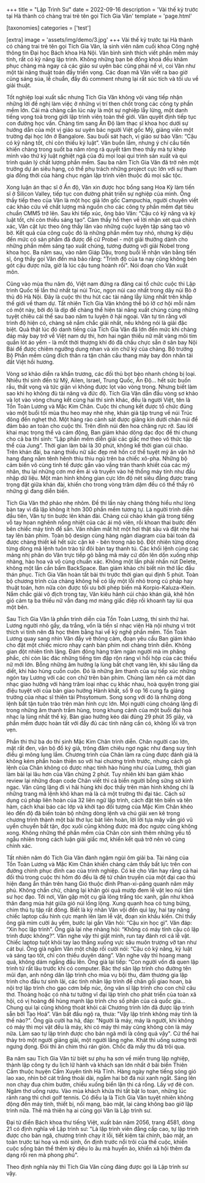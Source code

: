 +++
title = "Lập Trình Sư"
date = 2022-09-16
description = 'Vài thế kỷ trước tại Hà thành có chàng trai trẻ tên gọi Tích Gia Văn'
template = 'page.html'

[taxonomies]
categories = ['test']

[extra]
image = 'assets/img/demo/3.jpg'
+++
Vài thế kỷ trước tại Hà thành có chàng trai trẻ tên gọi Tích Gia Văn, là sinh viên năm cuối khoa Công nghệ thông tin Đại học Bách khoa Hà Nội. Văn bình sinh thích viết phần mềm máy tính, rất có kỹ năng lập trình. Không những bạn bè đồng khoá đều khâm phục chàng mà ngay cả các giáo sư uyên bác cũng phải nể vì, coi Văn như một tài năng thuật toán đầy triển vọng. Các đoạn mã Văn viết ra bao giờ cũng sáng sủa, lề chuẩn, đầy đủ comment nhưng lại rất súc tích và tối ưu về giải thuật.

Tốt nghiệp loại xuất sắc nhưng Tích Gia Văn không vội vàng tiếp nhận những lời đề nghị làm việc ở những vị trí then chốt trong các công ty phần mềm lớn. Cái mà chàng cần lúc này là một sự nghiệp lẫy lừng, một danh tiếng vọng toả trong giới lập trình viên toàn thế giới. Văn quyết định tiếp tục con đường học vấn. Chàng tìm sang Ấn Độ làm thạc sĩ khoa học dưới sự hướng dẫn của một vị giáo sư uyên bác người Việt gốc Mỹ, giảng viên một trường đại học lớn ở Bangalore. Sau buổi sát hạch, vị giáo sư bảo Văn: “Cậu có kỹ năng tốt, chỉ còn thiếu kỷ luật”. Văn buồn lắm, nhưng ý chí cầu tiến khiến chàng trong suốt ba năm ròng rã quyết tâm theo thầy mà tự khép mình vào thứ kỷ luật nghiệt ngã của đủ mọi loại qui trình sản xuất và qui trình quản lý chất lượng phần mềm. Sau ba năm Tích Gia Văn đã trở nên một trưởng dự án siêu hạng, có thể phụ trách những project cực lớn với sự tham gia đồng thời của hàng chục ngàn lập trình viên thuộc đủ mọi sắc tộc.

Xong luận án thạc sĩ ở Ấn độ, Văn xin được học bổng sang Hoa Kỳ làm tiến sĩ ở Silicon Valley, tiếp tục con đường phát triển sự nghiệp của mình. Ông thầy tiếp theo của Văn là một học giả lớn gốc Campuchia, người chuyên viết các khảo cứu về chất lượng mã nguồn cho các công ty phần mềm đạt tiêu chuẩn CMM5 trở lên. Sau khi tiếp xúc, ông bảo Văn: “Cậu có kỹ năng và kỷ luật tốt, chỉ còn thiếu sáng tạo”. Cảm thấy hổ thẹn về lời nhận xét quá chính xác, Văn cật lực theo ông thầy lăn vào những cuộc luyện tập sáng tạo vô bờ. Kết quả của công cuộc đó là những phần mềm tuy nhỏ, nhưng kỳ diệu đến mức có sản phẩm đã được đề cử Probel - một giải thưởng dành cho những phần mềm sáng tạo xuất chúng, tương đương với giải Nobel trong khoa học. Ba năm sau, vào năm Giáp Dậu, trong buổi lễ nhận văn bằng tiến sĩ, ông thầy gọi Văn đến mà bảo rằng: "Trình độ của ta nay cũng không bén gót cậu được nữa, giờ là lúc cậu tung hoành rồi". Nói đoạn cho Văn xuất môn.

Cũng vào mùa thu năm đó, Việt nam đứng ra đăng cai tổ chức cuộc thi Lập trình Quốc tế lần thứ nhất tại núi Trúc, ngọn núi cao nhất trong dãy núi Bò ở thủ đô Hà Nội. Đây là cuộc thi thu hút các tài năng lẫy lừng nhất trên khắp thế giới về tham dự. Tất nhiên Tích Gia Văn không thể bỏ lỡ cơ hội mỗi năm có một này, bởi đó là dịp để chàng thể hiện tài năng xuất chúng cùng những tuyệt chiêu cái thế sau bao năm tu luyện ở hải ngoại. Văn tự tin rằng với trình độ hiện có, chàng sẽ nắm chắc giải nhất, nếu không nói là giải đặc biệt. Quả thật lúc đó danh tiếng của Tích Gia Văn đã lớn đến mức khi chàng đáp máy bay trở về Việt nam dự thi, hơn hai ngàn thiếu nữ mắt vàng môi tím quần lót áo yếm - là mốt thời thượng khi đó đã chầu chực sẵn ở sân bay Nội Bài để được chiêm ngưỡng dung nhan và xin chữ ký của chàng. Bộ trưởng Bộ Phần mềm cũng đích thân ra tận chân cầu thang máy bay đón nhân tài đất Việt hồi hương.

Vòng sơ khảo diễn ra khẩn trương, các đối thủ bọt bèo nhanh chóng bị loại. Nhiều thí sinh đến từ Mỹ, Ailen, Israel, Trung Quốc, Ấn Độ… hết sức buồn rầu, thất vọng và tức giận vì không được lọt vào vòng trong. Nhưng biết làm sao khi họ không đủ tài năng và đức độ. Tích Gia Văn dẫn đầu vòng sơ khảo và lọt vào vòng chung kết cùng hai thí sinh khác, đều là người Việt, tên là Tồn Toàn Lương và Mặc Kim Chân. Cuộc thi chung kết được tổ chức đúng vào một buổi tối mùa thu heo may nhè nhẹ, khán giả tập trung về núi Trúc đông đến nghẹt thở. Một hàng rào cảnh sát được giăng kín dưới chân núi để đảm bảo an toàn cho cuộc thi. Trên đỉnh núi đèn hoa chăng rực rỡ. Sau lời khai mạc trọng thể và cảm động, Ban giám khảo dõng dạc đọc đề thi chung cho cả ba thí sinh: “Lập phần mềm diễn giải các giấc mơ theo vô thức tập thể của Jung”. Thời gian làm bài là 30 phút, không kể thời gian cúi chào. Trên khán đài, ba nàng thiếu nữ sắc đẹp mê hồn cơ thể tuyệt mỹ ăn vận hở hang đang nằm tênh hênh thiu thiu ngủ trên ba chiếc xô-pha. Những bộ cảm biến vô cùng tinh tế được gắn vào vầng trán thanh khiết của các mỹ nhân, thu lại những cơn mơ êm ái và truyền vào hệ thống máy tính như đầu nhập dữ liệu. Một màn hình không gian cực lớn độ nét siêu đẳng được trang trọng đặt giữa khán đài, khiến cho trong vòng trăm dặm đều có thể thấy rõ những gì đang diễn biến.

Tích Gia Văn thở phảo nhẹ nhõm. Đề thi lần này chàng thông hiểu như lòng bàn tay vì đã lập không ít hơn 300 phần mềm tương tự. Là người trình diễn đầu tiên, Văn tự tin bước lên khán đài. Chàng cúi chào khán giả trong tiếng vỗ tay hoan nghênh nồng nhiệt của các ái mộ viên, rồi khoan thai bước đến bên chiếc máy tính để sẵn. Văn nhắm mắt hít một hơi thật sâu và đặt nhẹ hai tay lên bàn phím. Toàn bộ design cùng hàng ngàn diagram của bài toán đã được chàng thiết kế hết sức cặn kẽ - bên trong não bộ. Đột nhiên từng dòng từng dòng mã lệnh tuôn trào từ đôi bàn tay thanh tú. Các khối lệnh cùng các mảng nhị phân do Văn trực tiếp gõ bằng mã máy cứ dồn lên dồn xuống nhịp nhàng, hào hoa và vô cùng chuẩn xác. Không một lần phải nhấn nút Delete, không một lần cần bấm BackSpace. Ban giám khảo chỉ biết nín thở lắc đầu thán phục. Tích Gia Văn hoàn tất bài thi trước thời gian qui định 5 phút. Toàn bộ chương trình của chàng không hề có lấy một lỗi nhỏ trong cú pháp hay thuật toán, hơn nữa còn được tối ưu bởi phép biến mã Korpio-Kaluza-Klein. Nắm chắc giải vô địch trong tay, Văn kiêu hãnh cúi chào khán giả, khẽ hôn gió cảm tạ ba thiếu nữ vẫn đang mơ màng giấc điệp rồi khoanh tay lùi qua một bên.

Sau Tích Gia Văn là phần trình diễn của Tồn Toàn Lương, thí sinh thứ hai. Lương người nhỏ gầy, da trắng, vốn là tiến sĩ nhạc viện Hà nội nhưng vì trót thích vi tính nên đã học thêm bằng hai về kỹ nghệ phần mềm. Tồn Toàn Lương quay sang nhìn Văn đầy vẻ thông cảm, đoạn yêu cầu Ban giám khảo cho đặt một chiếc micro nhạy cạnh bàn phím nơi chàng trình diễn. Không gian đột nhiên tĩnh lặng. Đám đông hàng trăm ngàn người mà im phăng phắc, chỉ còn lác đác những tiếng tim đập rộn ràng vì hồi hộp của các thiếu nữ mới lớn. Bỗng những âm hưởng lạ lùng bất chợt vang lên, khi sâu lắng da diết, khi hào hùng cuồn cuộn. Đó là những âm thanh của sự tiếp xúc những ngón tay Lương với các con chữ trên bàn phím. Chúng làm nên cả một dàn nhạc giao hưởng với hàng trăm loại nhạc cụ khác nhau, hoà quyện trong giai điệu tuyệt vời của bản giao hưởng Hành khất, số 9 op 16 cung fa giáng trưởng của nhạc sĩ thiên tài Phsytomum. Song song với đó là những dòng lệnh bất tận tuôn trào trên màn hình cực lớn. Mọi người cùng choáng lặng đi trong những âm thanh trầm hùng, trong khung cảnh của một buổi đại hoà nhạc lạ lùng nhất thế kỷ. Bàn giao hưởng kéo dài đúng 29 phút 35 giây, và phần mềm được hoàn tất với đầy đủ các tính năng cần có, không lỗi và trọn vẹn.

Phần thi thứ ba do thí sinh Mặc Kim Chân trình diễn. Chân người cao lớn, mặt rất đen, vận bộ đồ ký giả, trông đăm chiêu ngơ ngác như đang suy tính điều gì mông lung lắm. Chương trình của Chân làm ra cũng được đánh giá là không kém phần hoàn thiện so với hai chương trình trước, nhưng cách gõ lệnh của Chân không có được nhạc tính hào hùng như của Lương, thời gian làm bài lại lâu hơn của Văn chừng 2 phút. Tuy nhiên khi ban giám khảo review lại những đoạn code Chân viết thì cả biển người bỗng sững sờ kinh ngạc. Văn cũng lặng đi vì hãi hùng khi đọc thấy trên màn hình không chỉ là những trang mã lệnh khô khan mà là cả một trường thi đại tác. Cách sử dụng cú pháp liên hoàn của 32 liên ngữ lập trình, cách đặt tên biến và tên hàm, cách khai báo các lớp và khởi tạo đối tượng của Mặc Kim Chân khéo léo đến độ đã biến toàn bộ những dòng lệnh và chú giải xen kẽ trong chương trình thành một bài thơ lục bát liên hoàn, lời lời tựa mây vần gió vũ uyển chuyển bất tận, đọc xuôi cũng không được mà đọc ngược cũng không xong. Không những thế phần mềm của Chân còn sinh thêm những yếu tố ngẫu nhiên trong cách luận giải giấc mơ, khiến kết quả trở nên vô cùng chính xác.

Tất nhiên năm đó Tích Gia Văn đành ngậm ngùi ôm giải ba. Tài năng của Tồn Toàn Lương và Mặc Kim Chân khiến chàng cảm thấy bất lực trên con đường chinh phục đỉnh cao của trình nghiệp. Có kẻ cho Văn hay rằng cả hai đối thủ trong cuộc thi hôm đó đều là đệ tử chân truyền của một đại cao thủ hiện đang ẩn thân trên hang Gió thuộc đỉnh Phan-xi-păng quanh năm mây phủ. Không chần chừ, chàng lại khăn gói quả mướp đem lễ vật leo núi tầm sư học đạo. Tới nơi, Văn gặp một cụ già lông trắng tóc xanh, gần như khoả thân đang múa hát giữa gió núi lồng lộng. Xung quanh hoa cỏ tưng bừng, chim thú tụ tập rất đông. Biết là kỳ nhân Văn vội đến quì lạy, hai tay nâng chiếc laptop cấu hình cực mạnh lên làm lễ vật, đoạn xin khấu kiến. Chỉ thấy ông già mỉm cười âu yếm, bước lại gần Văn hỏi: “Cậu xin học gì”. Văn đáp: “Xin học lập trình”. Ông già lại nhẹ nhàng hỏi: “Không có máy tính cậu có lập trình được không?”. Văn nghe vậy thì giật mình, run tay đánh rơi cả lễ vật. Chiếc laptop tuột khỏi tay lao thẳng xuống vực sâu muôn trượng vỡ tan như cát bụi. Ông già ngắm Văn một chặp rồi cười nói: “Cậu có kỹ năng, kỷ luật và sáng tạo tốt, chỉ còn thiếu duyên dáng”. Văn nghe vậy thì hoang mang quá, không dám ngẩng đầu lên. Ông già lại tiếp: “Con người vốn đã quen lập trình từ rất lâu trước khi có computer. Bác thợ săn lập trình cho đường tên mũi đạn, anh nông dân lập trình cho mùa vụ bội thu, đám thương gia lập trình cho đầu tư sinh lãi, các tình nhân lập trình để chăn gối giao hoan, bà nội trợ lập trình cho gạo cơm bếp núc, ông văn sĩ lập trình cho con chữ câu thơ. Thoảng hoặc có nhà tư tưởng vĩ đại lập trình cho phát triển của toàn xã hội, có vị hoàng đế hùng mạnh lập trình cho số phận của cả quốc gia… Chung qui lại cũng không thoát khỏi cái Chương trình lớn đã được lập trình sẵn bởi Tạo Hoá”. Văn bắt đầu ngộ ra, thưa: "Vậy lập trình không máy tính là thế nào?". Ông già cười ha hả, đáp: "Người là máy, máy là người, khi không có máy thì mọi vật đều là máy, khi có máy thì máy cũng không còn là máy nữa. Làm sao tự lập trình được cho bản ngã mới là công quả vậy". Cứ thế hai thày trò một người giảng giải, một người lắng nghe. Khát thì uống sương trời ngưng đọng. Đói thì ăn chim thú rán giòn. Chốc đà mấy thu đã trôi qua.

Ba năm sau Tích Gia Văn từ biệt sư phụ hạ sơn về miền trung lập nghiệp, thành lập công ty du lịch lữ hành và khách sạn lớn nhất ở bãi biển Thiên Cầm thuộc huyện Cẩm Xuyên tỉnh Hà Tĩnh. Hàng ngày nghe tiếng sóng gió lao xao, nhìn bờ cát trắng thoải dài, ngắm hai bờ đá núi xanh ngắt. Sáng lên non chạy đua chim bướm, chiều xuống biển lặn thi cá rồng. Lấy vợ đẻ con. Ngâm thơ uống rượu. Vào mùa khách khứa thì tất bật lo toan, những lúc rảnh rang thì chơi golf tennis. Có điều lạ là Tích Gia Văn tuyệt nhiên không động đến máy tính, thiết bị, nối mạng, bảo mật, lại càng không bao giờ lập trình nữa. Thế mà thiên hạ ai cũng gọi Văn là Lập trình sư.

Đại từ điển Bách khoa thư tiếng Việt, xuất bản năm 2056, trang 4581, dòng 21 có định nghĩa về Lập trình sư: "Là lập trình viên đẳng cấp cao, tự lập trình được cho bản ngã, chương trình chạy ít lỗi, tiết kiệm tài chính, bảo mật, an toàn trước tai hoạ và môi sinh, ổn định trước nổi trôi của thế cuộc, khiến cuộc sống bản thể thêm kỳ diệu lo âu mà huyền ảo, khiến xã hội thêm đa dạng rối ren mà phong phú".

Theo định nghĩa này thì Tích Gia Văn cũng đáng được gọi là Lập trình sư vậy.